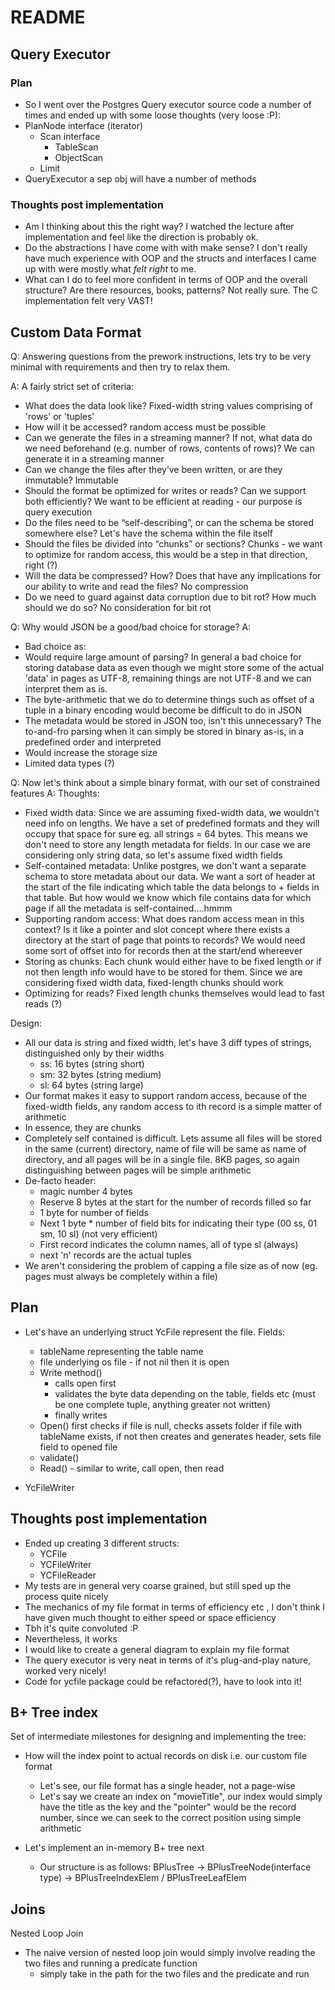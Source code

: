 # README

## Query Executor

### Plan

- So I went over the Postgres Query executor source code a number of times and ended up with some loose thoughts (very loose :P):
- PlanNode interface (iterator)
    - Scan interface
        - TableScan
        - ObjectScan
    - Limit
- QueryExecutor a sep obj will have a number of methods

### Thoughts post implementation

- Am I thinking about this the right way? I watched the lecture after implementation and feel like the direction is probably ok.
- Do the abstractions I have come with with make sense? I don't really have much experience with OOP and the structs and interfaces I came up with were mostly what _felt right_ to me. 
- What can I do to feel more confident in terms of OOP and the overall structure? Are there resources, books, patterns? Not really sure. The C implementation felt very VAST!


## Custom Data Format

Q: Answering questions from the prework instructions, lets try to be very minimal with requirements and then try to relax them.

A: A fairly strict set of criteria:
- What does the data look like? Fixed-width string values comprising of 'rows' or 'tuples'
- How will it be accessed? random access must be possible
- Can we generate the files in a streaming manner? If not, what data do we need beforehand (e.g. number of rows, contents of rows)? We can generate it in a streaming manner
- Can we change the files after they’ve been written, or are they immutable? Immutable
- Should the format be optimized for writes or reads? Can we support both efficiently? We want to be efficient at reading - our purpose is query execution
- Do the files need to be “self-describing”, or can the schema be stored somewhere else? Let's have the schema within the file itself
- Should the files be divided into “chunks” or sections? Chunks - we want to optimize for random access, this would be a step in that direction, right (?)
- Will the data be compressed? How? Does that have any implications for our ability to write and read the files? No compression
- Do we need to guard against data corruption due to bit rot? How much should we do so? No consideration for bit rot


Q: Why would JSON be a good/bad choice for storage?
A: 
- Bad choice as:
- Would require large amount of parsing? In general a bad choice for storing database data as even though we might store some of the actual 'data' in pages as UTF-8, remaining things are not UTF-8 and we can interpret them as is.
- The byte-arithmetic that we do to determine things such as offset of a tuple in a binary encoding would become be difficult to do in JSON
- The metadata would be stored in JSON too, isn't this unnecessary? The to-and-fro parsing when it can simply be stored in binary as-is, in a predefined order and interpreted
- Would increase the storage size
- Limited data types (?)


Q: Now let's think about a simple binary format, with our set of constrained features
A: 
Thoughts:
- Fixed width data: Since we are assuming fixed-width data, we wouldn't need info on lengths. We have a set of predefined formats and they will occupy that space for sure eg. all strings = 64 bytes. This means we don't need to store any length metadata for fields. In our case we are considering only string data, so let's assume fixed width fields
- Self-contained metadata: Unlike postgres, we don't want a separate schema to store metadata about our data. We want a sort of header at the start of the file indicating which table the data belongs to + fields in that table. But how would we know which file contains data for which page if all the metadata is self-contained....hmmm
- Supporting random access: What does random access mean in this context? Is it like a pointer and slot concept where there exists a directory at the start of page that points to records? We would need some sort of offset into for records then at the start/end whereever
- Storing as chunks: Each chunk would either have to be fixed length or if not then length info would have to be stored for them. Since we are considering fixed width data, fixed-length chunks should work
- Optimizing for reads? Fixed length chunks themselves would lead to fast reads (?)

Design:
- All our data is string and fixed width, let's have 3 diff types of strings, distinguished only by their widths
    - ss: 16 bytes (string short)
    - sm: 32 bytes (string medium)
    - sl: 64 bytes (string large)
- Our format makes it easy to support random access, because of the fixed-width fields, any random access to ith record is a simple matter of arithmetic
- In essence, they are chunks
- Completely self contained is difficult. Lets assume all files will be stored in the same (current) directory, name of file will be same as name of directory, and all pages will be in a single file. 8KB pages, so again distinguishing between pages will be simple arithmetic
- De-facto header:  
    - magic number 4 bytes
    - Reserve 8 bytes at the start for the number of records filled so far
    - 1 byte for number of fields
    - Next 1 byte * number of field bits for indicating their type (00 ss, 01 sm, 10 sl) (not very efficient)
    - First record indicates the column names, all of type sl (always)
    - next 'n' records are the actual tuples
- We aren't considering the problem of capping a file size as of now (eg. pages must always be completely within a file)



## Plan

- Let's have an underlying struct YcFile represent the file. Fields:
    - tableName representing the table name
    - file underlying os file - if not nil then it is open
    - Write method()
        - calls open first
        - validates the byte data depending on the table, fields etc (must be one complete tuple, anything greater not written)
        - finally writes 
    - Open() first checks if file is null, checks assets folder if file with tableName exists, if not then creates and generates header, sets file field to opened file
    - validate()
    - Read() - similar to write, call open, then read


- YcFileWriter


## Thoughts post implementation

- Ended up creating 3 different structs:
    - YCFile
    - YCFileWriter
    - YCFileReader
- My tests are in general very coarse grained, but still sped up the process quite nicely
- The mechanics of my file format in terms of efficiency etc , I don't think I have given much thought to either speed or space efficiency
- Tbh it's quite convoluted :P
- Nevertheless, it works
- I would like to create a general diagram to explain my file format
- The query executor is very neat in terms of it's plug-and-play nature, worked very nicely!
- Code for ycfile package could be refactored(?), have to look into it!


## B+ Tree index

Set of intermediate milestones for designing and implementing the tree:

- How will the index point to actual records on disk i.e. our custom file format
    - Let's see, our file format has a single header, not a page-wise 
    - Let's say we create an index on "movieTitle", our index would simply have the title as the key and the "pointer" would be the record number, since we can seek to the correct position using simple arithmetic

- Let's implement an in-memory B+ tree next
    - Our structure is as follows: BPlusTree -> BPlusTreeNode(interface type) -> BPlusTreeIndexElem / BPlusTreeLeafElem




## Joins

Nested Loop Join

- The naive version of nested loop join would simply involve reading the two files and running a predicate function
    - simply take in the path for the two files and the predicate and run
